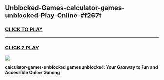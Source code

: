 
## Unblocked-Games-calculator-games-unblocked-Play-Online-#f267t
<h3>
<a href="https://premium.freeplayer.one?title=calculator-games-unblocked&ref=27F">CLICK TO PLAY</a></h3>
<hr>

<h3>
<a href="https://premium.freeplayer.one?title=calculator-games-unblocked&ref=27F">CLICK 2 PLAY</a>
  
</h3>

<a href="https://premium.freeplayer.one?title=calculator-games-unblocked&ref=27F"><img src="https://clearcache.store/games.png"></a>


**calculator-games-unblocked games unblocked: Your Gateway to Fun and Accessible Online Gaming**
